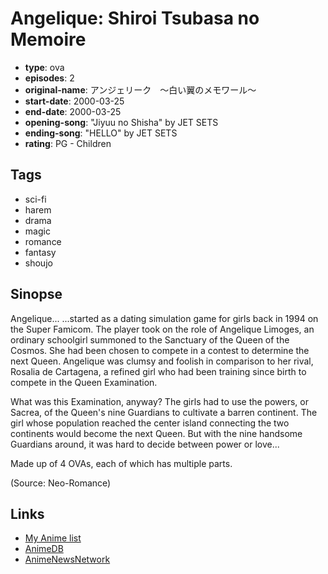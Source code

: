 # Angelique: Shiroi Tsubasa no Memoire

-   **type**: ova
-   **episodes**: 2
-   **original-name**: アンジェリーク　～白い翼のメモワール～
-   **start-date**: 2000-03-25
-   **end-date**: 2000-03-25
-   **opening-song**: "Jiyuu no Shisha" by JET SETS
-   **ending-song**: "HELLO" by JET SETS
-   **rating**: PG - Children

## Tags

-   sci-fi
-   harem
-   drama
-   magic
-   romance
-   fantasy
-   shoujo

## Sinopse

Angelique...
...started as a dating simulation game for girls back in 1994 on the Super Famicom. The player took on the role of Angelique Limoges, an ordinary schoolgirl summoned to the Sanctuary of the Queen of the Cosmos. She had been chosen to compete in a contest to determine the next Queen. Angelique was clumsy and foolish in comparison to her rival, Rosalia de Cartagena, a refined girl who had been training since birth to compete in the Queen Examination.

What was this Examination, anyway? The girls had to use the powers, or Sacrea, of the Queen's nine Guardians to cultivate a barren continent. The girl whose population reached the center island connecting the two continents would become the next Queen. But with the nine handsome Guardians around, it was hard to decide between power or love...

Made up of 4 OVAs, each of which has multiple parts.

(Source: Neo-Romance)

## Links

-   [My Anime list](https://myanimelist.net/anime/2536/Angelique__Shiroi_Tsubasa_no_Memoire)
-   [AnimeDB](http://anidb.info/perl-bin/animedb.pl?show=anime&aid=2711)
-   [AnimeNewsNetwork](http://www.animenewsnetwork.com/encyclopedia/anime.php?id=2310)
